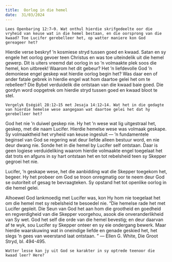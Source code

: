 ```yaml
---
title:  Oorlog in die hemel
date:  31/03/2024
---
```


`Lees Openbaring 12:7–9. Wat onthul hierdie skrifgedeelte oor die vryheid van keuse wat in die hemel bestaan, en die oorsprong van die kwaad? Toe Lucifer gerebelleer het, op watter maniere kon God gereageer het?`

Hierdie verse beskryf ’n kosmiese stryd tussen goed en kwaad.  Satan en sy engele het oorlog gevoer teen Christus en was toe uiteindelik uit die hemel gewerp. Dit is uiters vreemd dat oorlog in so ’n volmaakte plek soos die hemel, kon uitbreek! Waarom het dit gebeur? Het ’n liefdevolle God ’n demoniese engel geskep wat hierdie oorlog begin het? Was daar een of ander fatale gebrek in hierdie engel wat hom daartoe gelei het om te rebelleer?  Die Bybel verduidelik die ontstaan van die kwaad baie goed. Die gordyn word oopgetrek om hierdie stryd tussen goed en kwaad bloot te stel.

`Vergelyk Eségiël 28:12–15 met Jesaja 14:12–14. Wat het in die gedagte van hierdie hemelse wese aangegaan wat daartoe gelei het dat hy gerebelleer het?`

God het nie ’n duiwel geskep nie. Hy het ’n wese wat lig uitgestraal het, geskep, met die naam Lucifer.  Hierdie hemelse wese was volmaak geskape. Sy volmaaktheid het vryheid van keuse ingesluit — ’n fundamentele beginsel van God se regering wat deur liefde alleen bestuur word, en nie deur dwang nie. Sonde het in die hemel by Lucifer self ontstaan. Daar is geen logiese verduideliking waarom hierdie volmaakte engel toegelaat het dat trots en afguns in sy hart ontstaan het en tot rebelsheid teen sy Skepper gegroei het nie.

Lucifer, ’n geskape wese, het die aanbidding wat die Skepper toegekom het, begeer. Hy het probeer om God se troon onregmatig oor te neem deur God se outoriteit of gesag te bevraagteken. Sy opstand het tot openlike oorlog in die hemel gelei.

Alhoewel God lankmoedig met Lucifer was, kon Hy hom nie toegelaat het om die hemel met sy rebelsheid te besoedel nie. “Die hemelse rade het met Lucifer gepleit. Die Seun van God het aan hom die grootheid en goedheid en regverdigheid van die Skepper voorgehou, asook die onveranderlikheid van Sy wet. God het self die orde van die hemel bevestig; en deur daarvan af te wyk, sou Lucifer sy Skepper onteer en sy eie ondergang bewerk. Maar hierdie waarskuwing wat in oneindige liefde en genade geskied het, het slegs ’n gees van weerstand laat ontstaan. ” — Ellen G. White, Die Groot Stryd, bl. 494-495.

`Watter lesse kan jy uit God se karakter in sy optrede teenoor die kwaad leer? Here?`